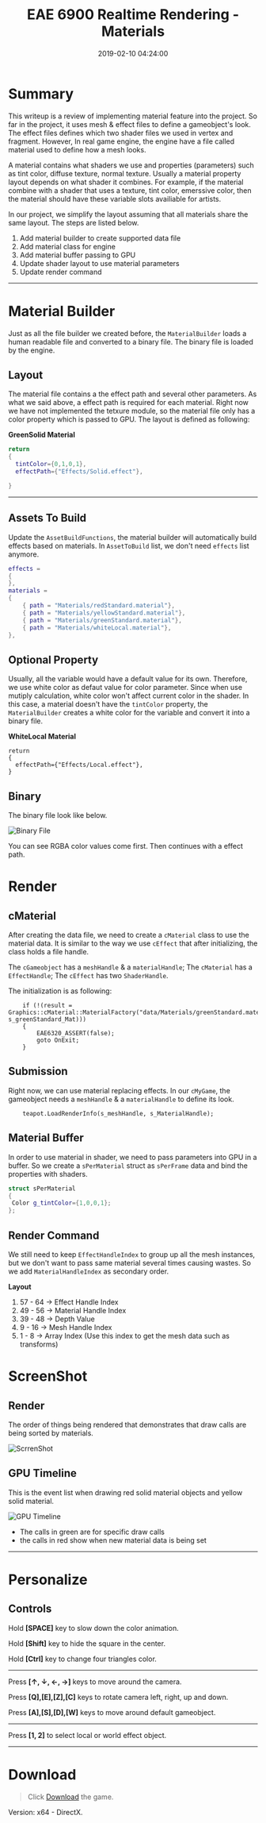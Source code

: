 ﻿---
title: EAE 6900 Realtime Rendering - Materials
date: 2019-02-10 04:24:00
tags: 
- Entertainment Arts Engineering 
- Realtime Rendering
- EAE 6900 
- Materials
categories: 
- Game Engine
- Realtime Rendering
thumbnail: https://chenmi-ink-1252570167.cos.na-siliconvalley.myqcloud.com/EAE6320/RTR04Bannar.gif
toc: true
---

# Summary 

This writeup is a review of implementing material feature into the project. So far in the project, it uses mesh & effect files to define a gameobject's look. The effect files defines which two shader files we used in vertex and fragment. However, In real game engine, the engine have a file called material used to define how a mesh looks.   


<!--more--> 

A material contains what shaders we use and properties (parameters) such as tint color, diffuse texture, normal texture. Usually a material property layout depends on what shader it combines. For example, if the material combine with a shader that uses a texture, tint color, emerssive color, then the material should have these variable slots availiable for artists. 

In our project, we simplify the layout assuming that all materials share the same layout. The steps are listed below.

1. Add material builder to create supported data file
2. Add material class for engine
2. Add material buffer passing to GPU
3. Update shader layout to use material parameters
4. Update render command


---

# Material Builder


Just as all the file builder we created before, the `MaterialBuilder` loads a human readable file and converted to a binary file. The binary file is loaded by the engine.

## Layout

The material file contains a the effect path and several other parameters. As what we said above, a effect path is required for each material. Right now we have not implemented the tetxure module, so the material file only has a color property which is passed to GPU. The layout is defined as following:

**GreenSolid Material**

```Lua
return
{
  tintColor={0,1,0,1},
  effectPath={"Effects/Solid.effect"},

}
```
---


## Assets To Build

Update the `AssetBuildFunctions`, the material builder will automatically build effects based on materials. In `AssetToBuild` list, we don't need `effects` list anymore.

```Lua
effects =
{
},
materials =
{
	{ path = "Materials/redStandard.material"},
	{ path = "Materials/yellowStandard.material"},
	{ path = "Materials/greenStandard.material"},
	{ path = "Materials/whiteLocal.material"},
},

```


## Optional Property

Usually, all the variable would have a default value for its own. Therefore, we use white color as defaut value for color parameter. Since when use mutiply calculation, white color won't affect current color in the shader. In this case, a material doesn't have the `tintColor` property, the `MaterialBuilder` creates a white color for the variable and convert it into a binary file.


**WhiteLocal Material**

```
return
{
  effectPath={"Effects/Local.effect"},
}
```

## Binary

The binary file look like below.

![Binary File](https://chenmi-ink-1252570167.cos.na-siliconvalley.myqcloud.com/EAE6320/RT04_Mat_Binary.png)

You can see RGBA color values come first. Then continues with a effect path.


# Render

## cMaterial

After creating the data file, we need to create a `cMaterial` class to use the material data. It is similar to the way we use `cEffect` that after initializing, the class holds a file handle.

The `cGameobject` has a `meshHandle` & a `materialHandle`; The `cMaterial` has a `EffectHandle`; The `cEffect` has two `ShaderHandle`.

The initialization is as following:

```
	if (!(result = Graphics::cMaterial::MaterialFactory("data/Materials/greenStandard.material", s_greenStandard_Mat)))
	{
		EAE6320_ASSERT(false);
		goto OnExit;
	}	
```

## Submission

Right now, we can use material replacing effects. In our `cMyGame`, the gameobject needs a `meshHandle` & a `materialHandle` to define its look.

```
	teapot.LoadRenderInfo(s_meshHandle, s_MaterialHandle);
```

## Material Buffer

In order to use material in shader, we need to pass parameters into GPU in a buffer. So we create a `sPerMaterial` struct as `sPerFrame` data and bind the properties with shaders.


```C++
struct sPerMaterial
{
 Color g_tintColor={1,0,0,1};
};
```

## Render Command

We still need to keep `EffectHandleIndex` to group up all the mesh instances, but we don't want to pass same material several times causing wastes. So we add `MaterialHandleIndex` as secondary order.

**Layout**


1. 57 - 64 -> Effect Handle Index
1. 49 - 56 -> Material Handle Index
2. 39 - 48 -> Depth Value
1. 9 - 16 -> Mesh Handle Index
1. 1 - 8 -> Array Index (Use this index to get the mesh data such as transforms)



# ScreenShot

## Render

The order of things being rendered that demonstrates that draw calls are being sorted by materials.

![ScrrenShot](https://chenmi-ink-1252570167.cos.na-siliconvalley.myqcloud.com/EAE6320/ScreenShotRT04.gif)

## GPU Timeline

This is the event list when drawing red solid material objects and yellow solid material.

![GPU Timeline](https://chenmi-ink-1252570167.cos.na-siliconvalley.myqcloud.com/EAE6320/GPU_EventRT04.png)



- The calls in green are for specific draw calls
- the calls in red show when new material data is being set


---

# Personalize

## Controls

Hold **[SPACE]** key to slow down the color animation. 

Hold **[Shift]** key to hide the square in the center.

Hold **[Ctrl]** key to change four triangles color.

---

Press **[↑, ↓, ←, →]** keys to move around the camera. 

Press **[Q],[E],[Z],[C]** keys to rotate camera left, right, up and down.

Press **[A],[S],[D],[W]** keys to move around default gameobject.

---

Press **[1, 2]** to select local or world effect object. 


***
 



# Download

> Click [Download](https://chenmi-ink-1252570167.cos.na-siliconvalley.myqcloud.com/EAE6320/RTR04.zip) the game.

Version: x64 - DirectX.




